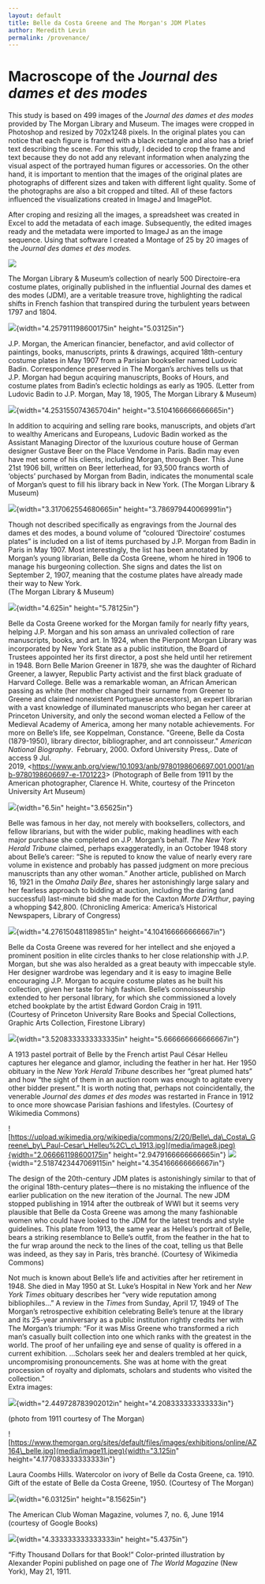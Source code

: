 ```yaml
---
layout: default
title: Belle da Costa Greene and The Morgan's JDM Plates
author: Meredith Levin
permalink: /provenance/
---
```


# Macroscope of the *Journal des dames et des modes*

This study is based on 499 images of the *Journal des dames et des modes* provided by The Morgan Library and Museum. The images were cropped in Photoshop and resized by 702x1248 pixels. In the original plates you can notice that each figure is framed with a black rectangle and also has a brief text describing the scene. For this study, I decided to crop the frame and text because they do not add any relevant information when analyzing the visual aspect of the portrayed human figures or accessories. On the other hand, it is important to mention that the images of the original plates are photographs of different sizes and taken with different light quality. Some of the photographs are also a bit cropped and tilted. All of these factors influenced the visualizations created in ImageJ and ImagePlot.

After croping and resizing all the images, a spreadsheet was created in Excel to add the metadata of each image. Subsequently, the edited images ready and the metadata were imported to ImageJ as an the image sequence. Using that software I created a Montage of 25 by 20 images of the *Journal des dames et des modes.*

![](/media/macroscope/image1.png)


The Morgan Library & Museum’s collection of nearly 500 Directoire-era
costume plates, originally published in the influential Journal des
dames et des modes (JDM), are a veritable treasure trove, highlighting
the radical shifts in French fashion that transpired during the
turbulent years between 1797 and 1804.

![](media/image1.png){width="4.257911198600175in" height="5.03125in"}

J.P. Morgan, the American financier, benefactor, and avid collector of
paintings, books, manuscripts, prints & drawings, acquired 18th-century
costume plates in May 1907 from a Parisian bookseller named Ludovic
Badin. Correspondence preserved in The Morgan’s archives tells us that
J.P. Morgan had begun acquiring manuscripts, Books of Hours, and costume
plates from Badin’s eclectic holdings as early as 1905. (Letter from
Ludovic Badin to J.P. Morgan, May 18, 1905, The Morgan Library & Museum)

![](media/image2.png){width="4.253155074365704in"
height="3.5104166666666665in"}

In addition to acquiring and selling rare books, manuscripts, and objets
d’art to wealthy Americans and Europeans, Ludovic Badin worked as the
Assistant Managing Director of the luxurious couture house of German
designer Gustave Beer on the Place Vendome in Paris. Badin may even have
met some of his clients, including Morgan, through Beer. This June 21st
1906 bill, written on Beer letterhead, for 93,500 francs worth of
‘objects’ purchased by Morgan from Badin, indicates the monumental scale
of Morgan’s quest to fill his library back in New York. (The Morgan
Library & Museum)

![](media/image3.png){width="3.317062554680665in"
height="3.786979440069991in"}

Though not described specifically as engravings from the Journal des
dames et des modes, a bound volume of “coloured ‘Directoire’ costumes
plates” is included on a list of items purchased by J.P. Morgan from
Badin in Paris in May 1907. Most interestingly, the list has been
annotated by Morgan’s young librarian, Belle da Costa Greene, whom he
hired in 1906 to manage his burgeoning collection. She signs and dates
the list on September 2, 1907, meaning that the costume plates have
already made their way to New York.\
(The Morgan Library & Museum)

![](media/image4.png){width="4.625in" height="5.78125in"}

Belle da Costa Greene worked for the Morgan family for nearly fifty
years, helping J.P. Morgan and his son amass an unrivaled collection of
rare manuscripts, books, and art. In 1924, when the Pierpont Morgan
Library was incorporated by New York State as a public institution, the
Board of Trustees appointed her its first director, a post she held
until her retirement in 1948. Born Belle Marion Greener in 1879, she was
the daughter of Richard Greener, a lawyer, Republic Party activist and
the first black graduate of Harvard College. Belle was a remarkable
woman, an African American passing as white (her mother changed their
surname from Greener to Greene and claimed nonexistent Portuguese
ancestors), an expert librarian with a vast knowledge of illuminated
manuscripts who began her career at Princeton University, and only the
second woman elected a Fellow of the Medieval Academy of America, among
her many notable achievements. For more on Belle’s life, see Koppelman,
Constance. "Greene, Belle da Costa (1879-1950), library director,
bibliographer, and art connoisseur." *American National
Biography*.  February, 2000. Oxford University Press,. Date of access 9
Jul.
2019, &lt;https://www.anb.org/view/10.1093/anb/9780198606697.001.0001/anb-9780198606697-e-1701223&gt;
(Photograph of Belle from 1911 by the American photographer, Clarence H.
White, courtesy of the Princeton University Art Museum)

![](media/image5.png){width="6.5in" height="3.65625in"}

Belle was famous in her day, not merely with booksellers, collectors,
and fellow librarians, but with the wider public, making headlines with
each major purchase she completed on J.P. Morgan’s behalf. *The New York
Herald Tribune* claimed, perhaps exaggeratedly, in an October 1948 story
about Belle’s career: “She is reputed to know the value of nearly every
rare volume in existence and probably has passed judgment on more
precious manuscripts than any other woman.” Another article, published
on March 16, 1921 in the *Omaha Daily Bee*, shares her astonishingly
large salary and her fearless approach to bidding at auction, including
the daring (and successful) last-minute bid she made for the Caxton
*Morte D’Arthur*, paying a whopping \$42,800. (Chronicling America:
America’s Historical Newspapers, Library of Congress)

![](media/image6.png){width="4.276150481189851in"
height="4.104166666666667in"}

Belle da Costa Greene was revered for her intellect and she enjoyed a
prominent position in elite circles thanks to her close relationship
with J.P. Morgan, but she was also heralded as a great beauty with
impeccable style. Her designer wardrobe was legendary and it is easy to
imagine Belle encouraging J.P. Morgan to acquire costume plates as he
built his collection, given her taste for high fashion. Belle’s
connoisseurship extended to her personal library, for which she
commissioned a lovely etched bookplate by the artist Edward Gordon Craig
in 1911.\
(Courtesy of Princeton University Rare Books and Special Collections,
Graphic Arts Collection, Firestone Library)

![](media/image7.png){width="3.5208333333333335in"
height="5.666666666666667in"}

A 1913 pastel portrait of Belle by the French artist Paul César Helleu
captures her elegance and glamor, including the feather in her hat. Her
1950 obituary in the *New York Herald Tribune* describes her “great
plumed hats” and how “the sight of them in an auction room was enough to
agitate every other bidder present.” It is worth noting that, perhaps
not coincidentally, the venerable *Journal des dames et des modes* was
restarted in France in 1912 to once more showcase Parisian fashions and
lifestyles. (Courtesy of Wikimedia Commons)

![https://upload.wikimedia.org/wikipedia/commons/2/20/Belle\_da\_Costa\_Greene\_by\_Paul-Cesar\_Helleu%2C\_c\_1913.jpg](media/image8.jpeg){width="2.066661198600175in"
height="2.9479166666666665in"}
![](media/image9.png){width="2.5187423447069115in"
height="4.354166666666667in"}

The design of the 20th-century JDM plates is astonishingly similar to
that of the original 18th-century plates—there is no mistaking the
influence of the earlier publication on the new iteration of the
Journal. The new JDM stopped publishing in 1914 after the outbreak of
WWI but it seems very plausible that Belle da Costa Greene was among the
many fashionable women who could have looked to the JDM for the latest
trends and style guidelines. This plate from 1913, the same year as
Helleu’s portrait of Belle, bears a striking resemblance to Belle’s
outfit, from the feather in the hat to the fur wrap around the neck to
the lines of the coat, telling us that Belle was indeed, as they say in
Paris, très branché. (Courtesy of Wikimedia Commons)

Not much is known about Belle’s life and activities after her retirement
in 1948. She died in May 1950 at St. Luke’s Hospital in New York and her
*New York Times* obituary describes her “very wide reputation among
bibliophiles…” A review in the *Times* from Sunday, April 17, 1949 of
The Morgan’s retrospective exhibition celebrating Belle’s tenure at the
library and its 25-year anniversary as a public institution rightly
credits her with The Morgan’s triumph: “For it was Miss Greene who
transformed a rich man’s casually built collection into one which ranks
with the greatest in the world. The proof of her unfailing eye and sense
of quality is offered in a current exhibition. …Scholars seek her and
dealers trembled at her quick, uncompromising pronouncements. She was at
home with the great procession of royalty and diplomats, scholars and
students who visited the collection.”\
Extra images:

![](media/image10.png){width="2.449728783902012in"
height="4.208333333333333in"}

(photo from 1911 courtesy of The Morgan)

![https://www.themorgan.org/sites/default/files/images/exhibitions/online/AZ164\_belle.jpg](media/image11.jpeg){width="3.125in"
height="4.177083333333333in"}

Laura Coombs Hills. Watercolor on ivory of Belle da Costa Greene, ca.
1910. Gift of the estate of Belle da Costa Greene, 1950. (Courtesy of
The Morgan)

![](media/image12.png){width="6.03125in" height="8.15625in"}

The American Club Woman Magazine, volumes 7, no. 6, June 1914 (courtesy
of Google Books)

![](media/image13.png){width="4.333333333333333in" height="5.4375in"}

“Fifty Thousand Dollars for that Book!” Color-printed illustration by
Alexander Popini published on page one of *The World Magazine* (New
York), May 21, 1911.


